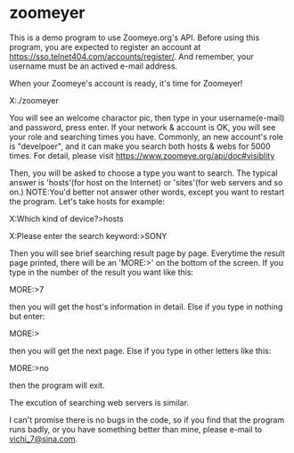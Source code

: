 # zoomeyer
This is a demo program to use Zoomeye.org's API.
Before using  this program, you are expected to register an account at https://sso.telnet404.com/accounts/register/.
And remember, your username must be an actived e-mail address. 

When your Zoomeye's account is ready, it's time for Zoomeyer!

X:./zoomeyer

You will see an welcome charactor pic, then type in your username(e-mail) and password, press enter.
If your network & account is OK, you will see your role and searching times you have.
Commonly, an new account's role is "develpoer", and it can make you search both hosts & webs for 5000 times.
For detail, please visit https://www.zoomeye.org/api/doc#visiblity

Then, you will be asked to choose a type you want to search.
The typical answer is 'hosts'(for host on the Internet) or 'sites'(for web servers and so on.)
NOTE:You'd better not answer other words, except you want to restart the program.
Let's take hosts for example:

X:Which kind of device?>hosts

X:Please enter the search keyword:>SONY

Then you will see brief searching result page by page.
Everytime the result page printed, there will be an 'MORE:>' on the bottom of the screen.
If you type in the number of the result you want like this:

MORE:>7

then you will get the host's information in detail.
Else if you type in nothing but enter:

MORE:>

then you will get the next page.
Else if you type in other letters like this:

MORE:>no

then the program will exit.

The excution of searching web servers is similar.

I can't promise there is no bugs in the code, 
so if you find that the program runs badly, 
or you have something better than mine, 
please e-mail to vichi_7@sina.com.


